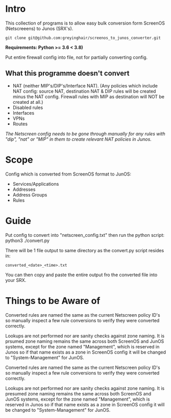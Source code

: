 # Intro

This collection of programs is to allow easy bulk conversion form ScreenOS (Netscreeens) to Junos (SRX's).

    git clone git@github.com:greyinghair/screenos_to_junos_converter.git

**Requirements: Python >= 3.6 < 3.8)**

Put entire firewall config into file, not for partially converting config. 


## What this programme doesn't convert

* NAT (neither MIP's/DIP's/Interface NAT).  (Any policies which include NAT config: source NAT, destination NAT & DIP rules will be created minus the NAT config.
Firewall rules with MIP as destination will NOT be created at all.)
* Disabled rules
* Interfaces
* VPNs
* Routes

_The Netscreen config needs to be gone through manually for any rules with "dip", "nat" or "MIP" in them to create relevant NAT policies in Junos._

# Scope

Config which is converted from ScreenOS format to JunOS:

* Services/Applications
* Addresses
* Address Groups
* Rules


# Guide

Put config to convert into "netscreen_config.txt" then run the python script:
python3 ./convert.py

There will be 1 file output to same directory as the convert.py script resides in: 

    converted_<date>_<time>.txt

You can then copy and paste the entire output fro the converted file into your SRX.

# Things to be Aware of

Converted rules are named the same as the current Netscreen policy ID's so manually inspect a few rule conversions
to verify they were converted correctly.

Lookups are not performed nor are sanity checks against zone naming.  It is prsumed zone naming remains the same across both ScreenOS and JunOS systems, 
except for the zone named "Management", which is reserved in Junos so if that name exists as a zone in ScreenOS config it will be changed
to "System-Management" for JunOS.

Converted rules are named the same as the current Netscreen policy ID's so manually inspect a few rule conversions
to verify they were converted correctly.

Lookups are not performed nor are sanity checks against zone naming.  It is presumed zone naming remains the same across both ScreenOS and JunOS systems, 
except for the zone named "Management", which is reserved in Junos so if that name exists as a zone in ScreenOS config it will be changed
to "System-Management" for JunOS.
